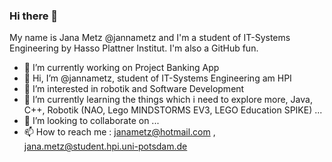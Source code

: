 ### Hi there 👋
My name is Jana Metz @jannametz and I'm a student of IT-Systems Engineering by Hasso Plattner Institut. I'm also a GitHub fun. 

- 🔭 I’m currently working on Project Banking App 
- 👋 Hi, I’m @jannametz, student of IT-Systems Engineering am HPI
- 👀 I’m interested in robotik and Software Development
- 🌱 I’m currently learning the things which i need to explore more, Java, C++, Robotik (NAO, Lego MINDSTORMS EV3, LEGO Education SPIKE) ...
- 💞️ I’m looking to collaborate on ...
- 📫 How to reach me : janametz@hotmail.com
                     , jana.metz@student.hpi.uni-potsdam.de
